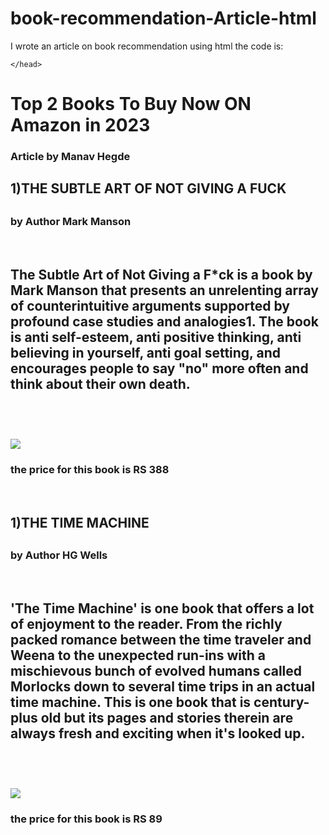 # book-recommendation-Article-html
I wrote an article on book recommendation using html
the code is:

<!DOCTYPE html>
<html>
    <head>
        <title> My recommendend books on Amazon</title>

    </head>
</html>
<body>
    <h1>Top 2 Books To Buy Now ON Amazon in 2023</h1>
<h3>Article by Manav Hegde</h3>
<h2>1)THE SUBTLE ART OF NOT GIVING A FUCK<h2>
<h3>by Author Mark Manson</h3>
<br>
<h2>The Subtle Art of Not Giving a F*ck is a book by Mark Manson that presents an unrelenting array of counterintuitive arguments supported by profound case studies and analogies1. The book is anti self-esteem, anti positive thinking, anti believing in yourself, anti goal setting, and encourages people to say "no" more often and think about their own death.<h2>
<br>
  <p><a href=https://www.amazon.in/s?k=the+subtle+art+of+not+giving+a+fck+book&adgrpid=1323813609814778&hvadid=82738609322173&hvbmt=be&hvdev=c&hvlocphy=143869&hvnetw=o&hvqmt=e&hvtargid=kwd-82739231021546%3Aloc-90&hydadcr=12555_1941638&tag=msndeskstdin-21&ref=pd_sl_1wgpykfl4h_e>  <img src="https://m.media-amazon.com/images/I/51mN3bY0JjL.jpg">
</a></p>
<h3>the price for this book is RS 388 </h3>
<br>
<h2>1)THE TIME MACHINE<h2>
<h3>by Author HG Wells</h3>

<br>
<h2>'The Time Machine' is one book that offers a lot of enjoyment to the reader. From the richly packed romance between the time traveler and Weena to the unexpected run-ins with a mischievous bunch of evolved humans called Morlocks down to several time trips in an actual time machine. This is one book that is century-plus old but its pages and stories therein are always fresh and exciting when it's looked up.<h2>
<br>
  <p><a href=https://www.amazon.in/Time-Machine-H-G-Wells/dp/8175992956/ref=sr_1_1_sspa?crid=2GLAOR5P3DTL6&keywords=top+books+to+read+in+2023&qid=1697129362&sprefix=top+books%2Caps%2C294&sr=8-1-spons&sp_csd=d2lkZ2V0TmFtZT1zcF9hdGY&psc=1>  <img src="https://m.media-amazon.com/images/I/71+n2VSAiXS._AC_UY327_FMwebp_QL65_.jpg">
</a></p>
<h3>the price for this book is RS 89 </h3>
<br>












</body>
</html>
